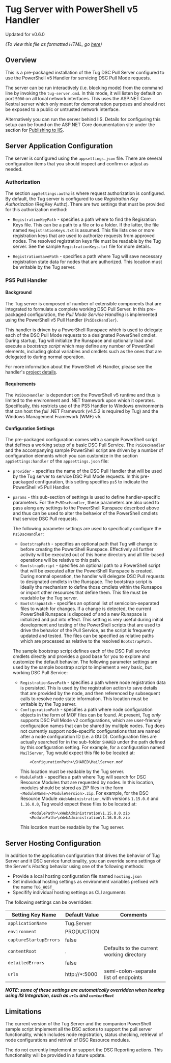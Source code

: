 
# Tug Server with PowerShell v5 Handler

Updated for v0.6.0

*(To view this file as formatted HTML, go [here](https://github.com/PowerShellOrg/tug/blob/master/src/bundles/Tug.Server-ps5/posh-res/samples/README.md))*


## Overview

This is a pre-packaged installation of the Tug DSC Pull Server configured
to use the PowerShell v5 Handler for servicing DSC Pull Mode requests.

The server can be run interactively (i.e. blocking mode) from the command
line by invoking the `tug-server.cmd`.  In this mode, it will listen by
default on port `5000` on all local network interfaces.  This uses the
ASP.NET Core Kestral server which only meant for demonstration purposes
and should not be exposed to a public or untrusted network interface.

Alternatively you can run the server behind IIS.  Details for configuring
this setup can be found on the ASP.NET Core documentation site under the
section for [Publishing to IIS](https://docs.microsoft.com/en-us/aspnet/core/publishing/iis).

## Server Application Configuration

The server is configured using the `appsettings.json` file.  There are
several configuration items that you should inspect and confirm or adjust
as needed.

### Authorization

The section `appSettings:authz` is where request authorization is
configured.  By default, the Tug server is configured to use
*Registration Key Authorization* (RegKey Authz).  There are two settings
that must be provided for this authorization method:

* `RegistrationKeyPath` - specifies a path where to find the Regisration Keys
  file.  This can be a path to a file or to a folder.  If the latter, the file
  named `RegistrationKeys.txt` is assumed.  This file lists one or more
  registration keys that are used to authorize requests from approved nodes.
  The resolved registration keys file must be readable by the Tug server.
  See the sample `RegistrationKeys.txt` file for more details.

* `RegistrationSavePath` - specifies a path where Tug will save necessary
  registration state data for nodes that are authorized.
  This location must be writable by the Tug server.

### PS5 Pull Handler

#### Background

The Tug server is composed of number of extensible components that are
integrated to formulate a complete working DSC Pull Server.  In this
pre-packaged configuration, the *Pull Mode Service Handling* is
implemented using the PowerShell v5 Pull Handler (`Ps5DscHandler`).

This handler is driven by a PowerShell Runspace which is used to delegate
each of the DSC Pull Mode requests to a designated PowerShell cmdlet.
During startup, Tug will initialize the Runspace and optionally load and
execute a *bootstrap script* which may define any number of PowerShell
elements, including global variables and cmdlets such as the ones that
are delegated to during normal operation.

For more information about the PowerShell v5 Handler, please see the
handler's [project details](https://github.com/PowerShellOrg/tug/tree/master/src/Tug.Server.Providers.Ps5DscHandler).

#### Requirements

The `Ps5DscHandler` is dependent on the PowerShell v5 runtime and thus
is limited to the environment and .NET framework upon which it operates.
Specifically, this restricts use of the PS5 Handler to Windows environments
that can host the *full* .NET Framework (v4.5.2 is required by Tug) and the
Windows Management Framework (WMF) v5.

#### Configuration Settings

The pre-packaged configuration comes with a sample PowerShell script that
defines a working setup of a basic DSC Pull Service.  The `Ps5DscHandler`
and the accompanying sample PowerShell script are driven by a number of
configuration elements which you can customize in the section
`appSettings:handler` of the `appsettings.json` file:

* `provider` - specifies the name of the DSC Pull Handler that will be
  used by the Tug server to service DSC Pull Mode requests.  In this
  pre-packaged configuration, this setting specifies `ps5` to indicate
  the PowerShell v5 Pull Handler.

* `params` - this sub-section of settings is used to define
  handler-specific parameters.  For the `Ps5DscHandler`, these parameters
  are also used to pass along any settings to the PowerShell Runspace
  described above and thus can be used to alter the behavior of the
  PowerShell cmdlets that service DSC Pull requests.
  
  The following parameter settings are used to specifically configure
  the `Ps5DscHandler`:
  * `BootstrapPath` - specifies an optional path that Tug will change to
  before creating the PowerShell Runspace.  Effectively all further
  activity will be executed out of this home directory and all file-based
  operations will be relative to this path.
  * `BootstrapScript` - specifies an optional path to a PowerShell script
  that will be executed after the PowerShell Runspace is created.  During
  normal operation, the handler will delegate DSC Pull requests to
  designated cmdlets in the Runspace.  The bootstrap script is ideally
  the mechanism to define those cmdlets within the Runsapce or import
  other resources that define them.
  This file must be readable by the Tug server.
  * `BootstrapWatch` - specifies an optional list of semicolon-separated
  files to watch for changes.  If a change is detected, the current
  PowerShell Runspace is disposed of and a new Runspace is initialized
  and put into effect.  This setting is very useful during initial
  development and testing of the PowerShell scripts that are used to
  drive the behavior of the Pull Service, as the script is frequently
  updated and tested.  The files can be specified as relative paths
  which are processed as relative to the resolved `BootstrapPath`. 

  The sample bootstrap script defines each of the DSC Pull service cmdlets
  directly and provides a good base for you to explore and customize the
  default behavior.  The following parameter settings are used by the
  sample boostrap script to implement a very basic, but working DSC Pull
  Service:
  * `RegistrationSavePath` - specifies a path where node registration data
    is persisted.  This is used by the registration action to save details
    that are provided by the node, and then referenced by subsequent calls
    to resolve node state information.
    This location must be writable by the Tug server.
  * `ConfigurationPath` - specifies a path where node configuration objects
    in the form of MOF files can be found.  At present, Tug *only* supports
    DSC Pull Mode v2 configurations, which are user-friendly configuration
    names that can be shared by multiple nodes.  Tug does not currently
    support node-specific configurations that are named after a node
    configuration ID (i.e. a GUID).  Configuration files are actually
    searched for in the sub-folder `SHARED` under the path defined by this
    configuration setting.  For example, for a configuration named
    `MailServer`, Tug would expect this file to be located at:
    ```
        <ConfigurationPath>\SHARED\MailServer.mof
    ```
    This location must be readable by the Tug server.
  * `ModulePath` - specifies a path where Tug will search for DSC Resource
    Modules that are requested by nodes.  In this location, modules should
    be stored as ZIP files in the form `<ModuleName>/<ModuleVersion>.zip`.
    For example, for the DSC Resource Module `xWebAdministration`, with
    versions `1.15.0.0` and `1.16.0.0`, Tug would expect these files to be
    located at:
    ```
        <ModulePath>\xWebAdministration\1.15.0.0.zip
        <ModulePath>\xWebAdministration\1.16.0.0.zip
    ```
    This location must be readable by the Tug server.

## Server Hosting Configuration

In addition to the application configuration that drives the behavior of
Tug Server and it DSC service functionality, you can override some settings
of the Server's *Hosting* behavior using one of the following methods:
* Provide a local hosting configuration file named `hosting.json`
* Set individual hosting settings as environment variables prefixed with the name `TUG_HOST_`
* Specifify individual hosting settings as CLI arguments

The following settings can be overridden:

Setting Key Name         | Default Value | Comments
-------------------------|---------------|-----------
`applicationName`        | Tug.Server    |
`environment`            | PRODUCTION    | 
`captureStartupErrors`   | false         |
`contentRoot`            | .             | Defaults to the current working directory
`detailedErrors`         | false         |
`urls`                   | http://*:5000 | semi-colon-separate list of endpoints

***NOTE:  some of these settings are automatically overridden when
hosting using IIS Integration, such as `urls` and `contentRoot`***

## Limitations

The current version of the Tug Server and the companion PowerShell sample
script implement all the DSC actions to support the pull server
functionality, which includes node registration, status checking,
retrieval of node configurations and retrival of DSC Resource modules.

The do not currently implement or support the DSC Reporting actions.  This
functionality will be provided in a future update.

